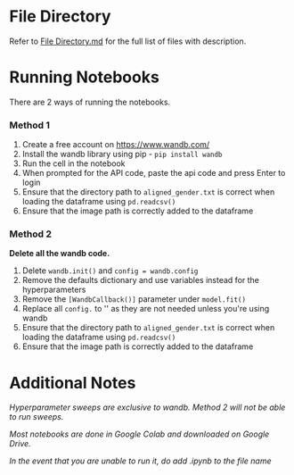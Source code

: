 # File Directory
Refer to [File Directory.md](https://github.com/Todayisagreatday/CZ4042-Neural-Nets/blob/main/Neural%20Networks/NN%20Project/File%20Directory.md) for the full list of files with description.

# Running Notebooks
There are 2 ways of running the notebooks. 

### Method 1
1. Create a free account on https://www.wandb.com/
2. Install the wandb library using pip - ```pip install wandb```
3. Run the cell in the notebook
4. When prompted for the API code, paste the api code and press Enter to login
5. Ensure that the directory path to ```aligned_gender.txt``` is correct when loading the dataframe using ```pd.readcsv()```
6. Ensure that the image path is correctly added to the dataframe

### Method 2 
**Delete all the wandb code.**
1. Delete ```wandb.init()``` and ```config = wandb.config```
2. Remove the defaults dictionary and use variables instead for the hyperparameters
3. Remove the ```[WandbCallback()]``` parameter under ```model.fit()```
4. Replace all ```config.``` to '' as they are not needed unless you're using wandb
5. Ensure that the directory path to ```aligned_gender.txt``` is correct when loading the dataframe using ```pd.readcsv()```
6. Ensure that the image path is correctly added to the dataframe

# Additional Notes
*Hyperparameter sweeps are exclusive to wandb. Method 2 will not be able to run sweeps.* 

*Most notebooks are done in Google Colab and downloaded on Google Drive.* 

*In the event that you are unable to run it, do add .ipynb to the file name*
